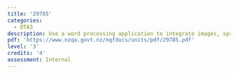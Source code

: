 ```yaml
---
title: '29785'
categories:
  - DTA3
description: Use a word processing application to integrate images, spreadsheet and database data into documents
pdf: 'https://www.nzqa.govt.nz/nqfdocs/units/pdf/29785.pdf'
level: '3'
credits: '4'
assessment: Internal
---
```


